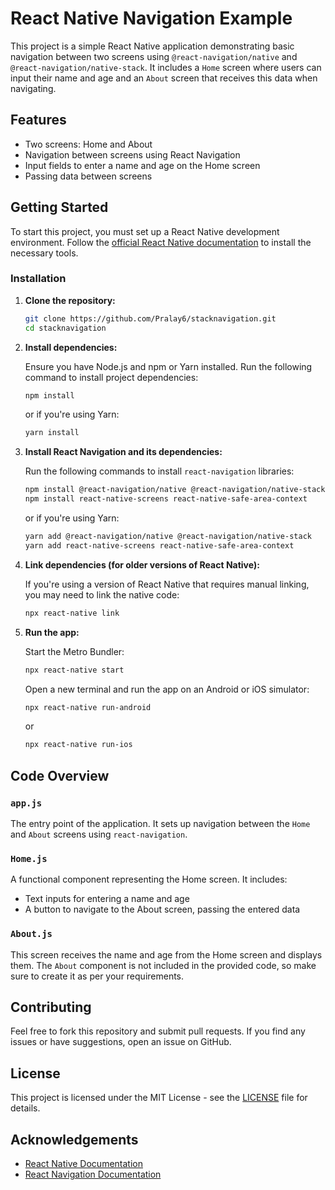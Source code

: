 # React Native Navigation Example

This project is a simple React Native application demonstrating basic navigation between two screens using `@react-navigation/native` and `@react-navigation/native-stack`. It includes a `Home` screen where users can input their name and age and an `About` screen that receives this data when navigating.

## Features

- Two screens: Home and About
- Navigation between screens using React Navigation
- Input fields to enter a name and age on the Home screen
- Passing data between screens

## Getting Started

To start this project, you must set up a React Native development environment. Follow the [official React Native documentation](https://reactnative.dev/docs/environment-setup) to install the necessary tools.

### Installation

1. **Clone the repository:**

   ```bash
   git clone https://github.com/Pralay6/stacknavigation.git
   cd stacknavigation
   ```

2. **Install dependencies:**

   Ensure you have Node.js and npm or Yarn installed. Run the following command to install project dependencies:

   ```bash
   npm install
   ```

   or if you're using Yarn:

   ```bash
   yarn install
   ```

3. **Install React Navigation and its dependencies:**

   Run the following commands to install `react-navigation` libraries:

   ```bash
   npm install @react-navigation/native @react-navigation/native-stack
   npm install react-native-screens react-native-safe-area-context
   ```

   or if you're using Yarn:

   ```bash
   yarn add @react-navigation/native @react-navigation/native-stack
   yarn add react-native-screens react-native-safe-area-context
   ```

4. **Link dependencies (for older versions of React Native):**

   If you're using a version of React Native that requires manual linking, you may need to link the native code:

   ```bash
   npx react-native link
   ```

5. **Run the app:**

   Start the Metro Bundler:

   ```bash
   npx react-native start
   ```

   Open a new terminal and run the app on an Android or iOS simulator:

   ```bash
   npx react-native run-android
   ```

   or

   ```bash
   npx react-native run-ios
   ```

## Code Overview

### `app.js`

The entry point of the application. It sets up navigation between the `Home` and `About` screens using `react-navigation`.

### `Home.js`

A functional component representing the Home screen. It includes:

- Text inputs for entering a name and age
- A button to navigate to the About screen, passing the entered data

### `About.js`

This screen receives the name and age from the Home screen and displays them. The `About` component is not included in the provided code, so make sure to create it as per your requirements.

## Contributing

Feel free to fork this repository and submit pull requests. If you find any issues or have suggestions, open an issue on GitHub.

## License

This project is licensed under the MIT License - see the [LICENSE](LICENSE) file for details.

## Acknowledgements

- [React Native Documentation](https://reactnative.dev/docs/getting-started)
- [React Navigation Documentation](https://reactnavigation.org/docs/getting-started/)
```

